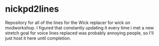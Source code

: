 # nickpd2lines
Repository for all of the lines for the Wick replacer for wick on modworkshop. I figured that constantly updating it
every time i met a new stretch goal for voice lines replaced was probably annoying people, so I'll just host it
here until completion.

